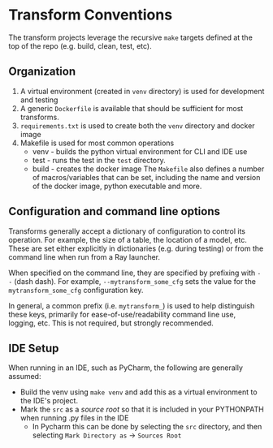 # Transform Conventions

The transform projects leverage the recursive `make` targets defined at the top of the repo (e.g. build, clean, test, etc).
 
## Organization
1. A virtual environment (created in `venv` directory) is used for development and testing
1. A generic `Dockerfile` is available that should be sufficient for most transforms.  
1. `requirements.txt` is used to create both the `venv` directory and docker image
1. Makefile is used for most common operations
    * venv - builds the python virtual environment for CLI and IDE use
    * test - runs the test in the `test` directory.
    * build - creates the docker image
The `Makefile` also defines a number of macros/variables that can be set, including the name and version of the docker image, 
python executable and more.

## Configuration and command line options
Transforms generally accept a dictionary of configuration to
control its operation.  For example, the size of a table, the location
of a model, etc. These are set either explicitly in dictionaries
(e.g. during testing) or from the command line when run from a Ray launcher.

When specified on the command line, they are specified by prefixing with
`--` (dash dash).  For example, `--mytransform_some_cfg` sets 
the value for the `mytransform_some_cfg` configuration key. 

In general, a common prefix (i.e. `mytransform_`) is used to help distinguish these keys, primarily
for ease-of-use/readability command line use, logging, etc.  This is not required, but
strongly recommended.

## IDE Setup
When running in an IDE, such as PyCharm, the following are generally assumed:
* Build the venv using `make venv` and add this as a virtual environment to the IDE's project.
* Mark the `src` as a _source root_ so that it is included in your PYTHONPATH when running .py files in the IDE
  * In Pycharm this can be done by selecting the `src` directory, and then
  selecting `Mark Directory as` -> `Sources Root`


